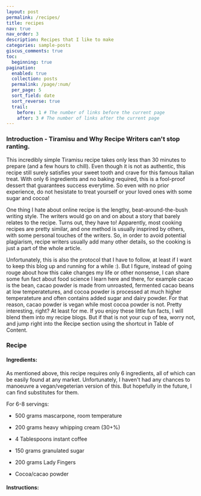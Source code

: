 ```yaml
---
layout: post
permalink: /recipes/
title: recipes
nav: true
nav_order: 3
description: Recipes that I like to make 
categories: sample-posts
giscus_comments: true
toc: 
  beginning: true
pagination:
  enabled: true
  collection: posts
  permalink: /page/:num/
  per_page: 5
  sort_field: date
  sort_reverse: true
  trail:
    before: 1 # The number of links before the current page
    after: 3 # The number of links after the current page
---
```


### Introduction - Tiramisu and Why Recipe Writers can't stop ranting. 

This incredibly simple Tiramisu recipe takes only less than 30 minutes to prepare (and a few hours to chill). Even though it is not as authentic, this recipe still surely satisfies your sweet tooth and crave for this famous Italian treat. With only 6 ingredients and no baking required, this is a fool-proof dessert that guarantees success everytime. So even with no prior experience, do not hesistate to treat yourself or your loved ones with some sugar and cocoa!

One thing I hate about online recipe is the lengthy, beat-around-the-bush writing style. The writers would go on and on about a story that barely relates to the recipe. Turns out, they have to! Apparently, most cooking recipes are pretty similar, and one method is usually insprired by others, with some personal touches of the writers. So, in order to avoid potential plagiarism, recipe writers usually add many other details, so the cooking is just a part of the whole article. 

Unfortunately, this is also the protocol that I have to follow, at least if I want to keep this blog up and running for a while :). But I figure, instead of going rouge about how this cake changes my life or other nonsense, I can share some fun fact about food science I learn here and there, for example cacao is the bean, cacao powder is made from unroasted, fermented cacao beans at low temperatetures, and cocoa powder is processed at much higher temperateture and often contains added sugar and dairy powder. For that reason, cacao powder is vegan while most cocoa powder is not. Pretty interesting, right? At least for me. If you enjoy these little fun facts, I will blend them into my recipe blogs. But if that is not your cup of tea, worry not, and jump right into the Recipe section using the shortcut in Table of Content. 

### Recipe

#### Ingredients:

As mentioned above, this recipe requires only 6 ingredients, all of which can be easily found at any market. Unfortunately, I haven't had any chances to manoeuvre a vegan/vegeterian version of this. But hopefully in the future, I can find substitutes for them.

For 6-8 servings:

- 500 grams mascarpone, room temperature

- 200 grams heavy whipping cream (30+%)

- 4 Tablespoons instant coffee

- 150 grams granulated sugar

- 200 grams Lady Fingers

- Cocoa/cacao powder

#### Instructions:
